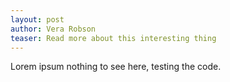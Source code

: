 ```yaml
---
layout: post
author: Vera Robson
teaser: Read more about this interesting thing
---
```

Lorem ipsum nothing to see here, testing the code. 
